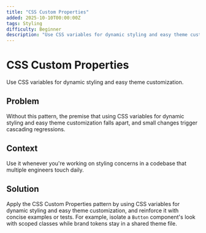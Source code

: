 ```yaml
---
title: "CSS Custom Properties"
added: 2025-10-10T00:00:00Z
tags: Styling
difficulty: Beginner
description: "Use CSS variables for dynamic styling and easy theme customization."
---
```

# CSS Custom Properties

Use CSS variables for dynamic styling and easy theme customization.

## Problem

Without this pattern, the premise that using CSS variables for dynamic styling and easy theme customization falls apart, and small changes trigger cascading regressions.

## Context

Use it whenever you're working on styling concerns in a codebase that multiple engineers touch daily.

## Solution

Apply the CSS Custom Properties pattern by using CSS variables for dynamic styling and easy theme customization, and reinforce it with concise examples or tests. For example, isolate a `Button` component's look with scoped classes while brand tokens stay in a shared theme file.
